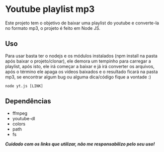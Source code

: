 # Youtube playlist mp3

Este projeto tem o objetivo de baixar uma playlist do youtube e converte-la no formato mp3, o projeto é feito em Node JS.

## Uso
Para usar basta ter o nodejs e os módulos instalados (npm install na pasta após baixar o projeto/clonar), ele demora um tempinho para carregar a playlist, após isto, ele irá começar a baixar e já irá converter os arquivos, após o término ele apaga os vídeos baixados e o resultado ficará na pasta mp3, se encontrar algum bug ou alguma dica/código fique a vontade :)

```node yt.js [LINK]```

## Dependências
- ffmpeg
- youtube-dl
- colors
- path
- fs

***Cuidado com os links que utilizar, não me responsabilizo pelo seu uso!***
